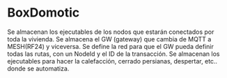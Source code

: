 # BoxDomotic
Se almacenan los ejecutables de los nodos que estarán conectados por toda la vivienda.
Se almacena el GW (gateway) que cambia de MQTT a MESH(RF24) y viceversa.
Se define la red para que el GW pueda definir todas las rutas, con un NodeId y el ID de la transacción.
Se almacenan los ejecutables para hacer la calefacción, cerrado persianas, despertar, etc.. donde se automatiza.
